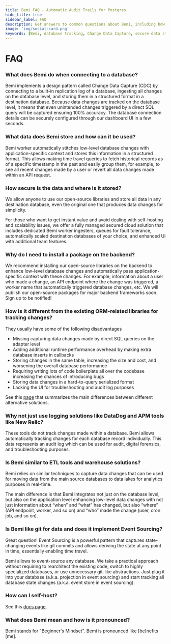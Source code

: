```yaml
---
title: Bemi FAQ - Automatic Audit Trails for Postgres
hide_title: true
sidebar_label: FAQ
description: Get answers to common questions about Bemi, including how it uses Change Data Capture (CDC) to track database changes, the security of stored data, and how Bemi compares to other ORM and logging solutions. Learn about Bemi's approach to data integrity and ease of integration.
image: 'img/social-card.png'
keywords: [Bemi, database tracking, Change Data Capture, secure data storage, data integrity, real-time data tracking, Bemi FAQ, database audit trails, Bemi data security]
---
```


# FAQ

### What does Bemi do when connecting to a database?

Bemi implements a design pattern called Change Data Capture (CDC) by connecting to a built-in replication log of a database, ingesting all changes on the database level, and storing them in a structured format in a destination database. Because data changes are tracked on the database level, it means that even unintended changes triggered by a direct SQL query will be captured ensuring 100% accuracy. The database connection details can be securely configured through our dashboard UI in a few seconds.

### What data does Bemi store and how can it be used?

Bemi worker automatically stitches low-level database changes with application-specific context and stores this information in a structured format. This allows making time travel queries to fetch historical records as of a specific timestamp in the past and easily group them, for example, to see all recent changes made by a user or revert all data changes made within an API request.

### How secure is the data and where is it stored?

We allow anyone to use our open-source libraries and store all data in any destination database, even the original one that produces data changes for simplicity.

For those who want to get instant value and avoid dealing with self-hosting and scalability issues, we offer a fully managed secured cloud solution that includes dedicated Bemi worker ingesters, queues for fault tolerance, automatically scaled destination databases of your choice, and enhanced UI with additional team features.

### Why do I need to install a package on the backend?

We recommend installing our open-source libraries on the backend to enhance low-level database changes and automatically pass application-specific context with these changes. For example, information about a user who made a change, an API endpoint where the change was triggered, a worker name that automatically triggered database changes, etc. We will publish our open-source packages for major backend frameworks soon. Sign up to be notified!

### How is it different from the existing ORM-related libraries for tracking changes?

They usually have some of the following disadvantages

* Missing capturing data changes made by direct SQL queries on the adapter level
* Adding additional runtime performance overhead by making extra database inserts in callbacks
* Storing changes in the same table, increasing the size and cost, and worsening the overall database performance
* Requiring writing lots of code boilerplate all over the codebase increasing the chances of introducing bugs
* Storing data changes in a hard-to-query serialized format
* Lacking the UI for troubleshooting and audit log purposes

See this [page](/alternatives) that summarizes the main differences between different alternative solutions.

### Why not just use logging solutions like DataDog and APM tools like New Relic?

These tools do not track changes made within a database. Bemi allows automatically tracking changes for each database record individually. This data represents an audit log which can be used for audit, digital forensics, and troubleshooting purposes.

### Is Bemi similar to ETL tools and warehouse solutions?

Bemi relies on similar techniques to capture data changes that can be used for moving data from the main source databases to data lakes for analytics purposes in real-time.

The main difference is that Bemi integrates not just on the database level, but also on the application level enhancing low-level data changes with not just information about “when” and “what” has changed, but also “where” (API endpoint, worker, and so on) and “who” made the change (user, cron job, and so on).

### Is Bemi like git for data and does it implement Event Sourcing?

Great question! Event Sourcing is a powerful pattern that captures state-changing events like git commits and allows deriving the state at any point in time, essentially enabling time travel.

Bemi allows to event-source any database. We take a practical approach without requiring to rearchitect the existing code, switch to highly specialized databases, or use unnecessary git-like abstractions. Just plug it into your database (a.k.a. projection in event sourcing) and start tracking all database state changes (a.k.a. event store in event sourcing).

### How can I self-host?

See this [docs page](/self-hosting).

### What does Bemi mean and how is it pronounced?

Bemi stands for "Beginner's Mindset". Bemi is pronounced like [be]nefits [me].
